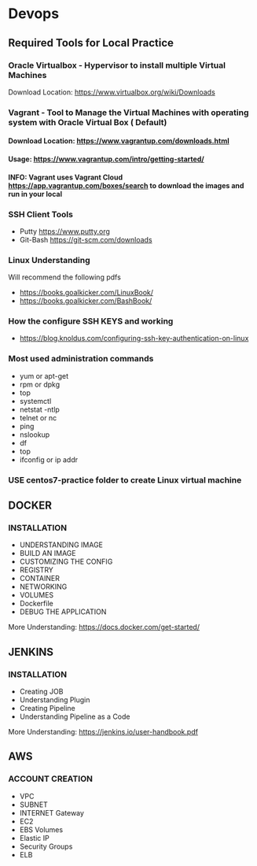 # Devops

## Required Tools for Local Practice

### Oracle Virtualbox  - Hypervisor to install multiple Virtual Machines
Download Location: https://www.virtualbox.org/wiki/Downloads

### Vagrant  - Tool to Manage the Virtual Machines with operating system with Oracle Virtual Box ( Default)
#### Download Location: https://www.vagrantup.com/downloads.html
#### Usage: https://www.vagrantup.com/intro/getting-started/

#### INFO: Vagrant uses Vagrant Cloud https://app.vagrantup.com/boxes/search to download the images and run in your local 

### SSH Client Tools 
* Putty https://www.putty.org
* Git-Bash  https://git-scm.com/downloads 

### Linux Understanding 
Will recommend the following pdfs
*  https://books.goalkicker.com/LinuxBook/
*  https://books.goalkicker.com/BashBook/

### How the configure SSH KEYS and working
* https://blog.knoldus.com/configuring-ssh-key-authentication-on-linux

### Most used administration commands
* yum or apt-get
* rpm or dpkg
* top
* systemctl 
* netstat -ntlp
* telnet or nc
* ping 
* nslookup 
* df 
* top
* ifconfig or ip addr

### USE centos7-practice folder to create Linux virtual machine 

## DOCKER
### INSTALLATION
* UNDERSTANDING IMAGE
* BUILD AN IMAGE
* CUSTOMIZING THE CONFIG
* REGISTRY
* CONTAINER
* NETWORKING
* VOLUMES
* Dockerfile
* DEBUG THE APPLICATION

More Understanding: https://docs.docker.com/get-started/

## JENKINS 

### INSTALLATION
* Creating JOB
* Understanding Plugin
* Creating Pipeline
* Understanding Pipeline as a Code

More Understanding: https://jenkins.io/user-handbook.pdf

## AWS

### ACCOUNT CREATION
* VPC
* SUBNET
* INTERNET Gateway
* EC2
* EBS Volumes
* Elastic IP
* Security Groups
* ELB

